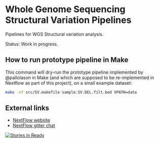 # Whole Genome Sequencing Structural Variation Pipelines

Pipelines for WGS Structural variation analysis.

Status: Work in progress.

## How to run prototype pipeline in Make

This command will dry-run the prototype pipeline implemented by @pallolason in Make (and
which are supposed to be re-implemented in Nextflow as part of this project),
on a small example dataset:

```bash
make -nf src/SV.makefile sample.SV.DEL.filt.bed VPATH=data
```

## External links

* [NextFlow website](http://www.nextflow.io)
* [NextFlow gitter chat](https://gitter.im/nextflow-io/nextflow)

[![Stories in Ready](https://badge.waffle.io/NBISweden/wgs-structvar.png?label=ready&title=Ready)](https://waffle.io/NBISweden/wgs-structvar)
